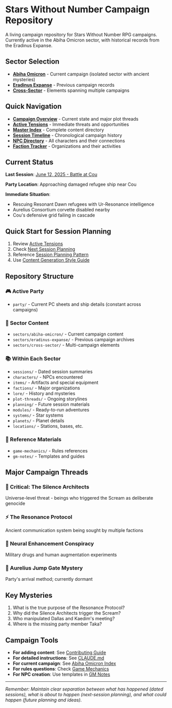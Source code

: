 # Stars Without Number Campaign Repository

A living campaign repository for Stars Without Number RPG campaigns. Currently active in the Abiha Omicron sector, with historical records from the Eradinus Expanse.

## Sector Selection

- **[Abiha Omicron](sectors/abiha-omicron/)** - Current campaign (isolated sector with ancient mysteries)
- **[Eradinus Expanse](sectors/eradinus-expanse/)** - Previous campaign records
- **[Cross-Sector](sectors/cross-sector/)** - Elements spanning multiple campaigns

## Quick Navigation

- **[Campaign Overview](campaign-overview.md)** - Current state and major plot threads
- **[Active Tensions](sectors/abiha-omicron/plot-threads/active-tensions.md)** - Immediate threats and opportunities
- **[Master Index](MASTER-INDEX.md)** - Complete content directory
- **[Session Timeline](TIMELINE.md)** - Chronological campaign history
- **[NPC Directory](NPC-INDEX.md)** - All characters and their connections
- **[Faction Tracker](FACTION-TRACKER.md)** - Organizations and their activities

## Current Status

**Last Session**: [June 12, 2025 - Battle at Cou](sectors/abiha-omicron/sessions/2025-06-12-cou-approach-battle.md)

**Party Location**: Approaching damaged refugee ship near Cou

**Immediate Situation**: 
- Rescuing Resonant Dawn refugees with Ur-Resonance intelligence
- Aurelius Consortium corvette disabled nearby
- Cou's defensive grid failing in cascade

## Quick Start for Session Planning

1. Review [Active Tensions](sectors/abiha-omicron/plot-threads/active-tensions.md)
2. Check [Next Session Planning](sectors/abiha-omicron/planning/next-session/)
3. Reference [Session Planning Pattern](gm-notes/session-planning-pattern.md)
4. Use [Content Generation Style Guide](gm-notes/content-generation-style.md)

## Repository Structure

### 🎮 Active Party
- `party/` - Current PC sheets and ship details (constant across campaigns)

### 🌌 Sector Content
- `sectors/abiha-omicron/` - Current campaign content
- `sectors/eradinus-expanse/` - Previous campaign archives
- `sectors/cross-sector/` - Multi-campaign elements

### 📚 Within Each Sector
- `sessions/` - Dated session summaries
- `characters/` - NPCs encountered
- `items/` - Artifacts and special equipment
- `factions/` - Major organizations
- `lore/` - History and mysteries
- `plot-threads/` - Ongoing storylines
- `planning/` - Future session materials
- `modules/` - Ready-to-run adventures
- `systems/` - Star systems
- `planets/` - Planet details
- `locations/` - Stations, bases, etc.

### 📖 Reference Materials
- `game-mechanics/` - Rules references
- `gm-notes/` - Templates and guides

## Major Campaign Threads

### 🔴 Critical: The Silence Architects
Universe-level threat - beings who triggered the Scream as deliberate genocide

### ⚡ The Resonance Protocol
Ancient communication system being sought by multiple factions

### 🧠 Neural Enhancement Conspiracy
Military drugs and human augmentation experiments

### 🚀 Aurelius Jump Gate Mystery
Party's arrival method; currently dormant

## Key Mysteries
1. What is the true purpose of the Resonance Protocol?
2. Why did the Silence Architects trigger the Scream?
3. Who manipulated Dallas and Kaedim's meeting?
4. Where is the missing party member Taka?

## Campaign Tools

- **For adding content**: See [Contributing Guide](CONTRIBUTING.md)
- **For detailed instructions**: See [CLAUDE.md](CLAUDE.md)
- **For current campaign**: See [Abiha Omicron Index](sectors/abiha-omicron/README.md)
- **For rules questions**: Check [Game Mechanics](game-mechanics/)
- **For NPC creation**: Use templates in [GM Notes](gm-notes/)

---

*Remember: Maintain clear separation between what has happened (dated sessions), what is about to happen (next-session planning), and what could happen (future planning and ideas).*